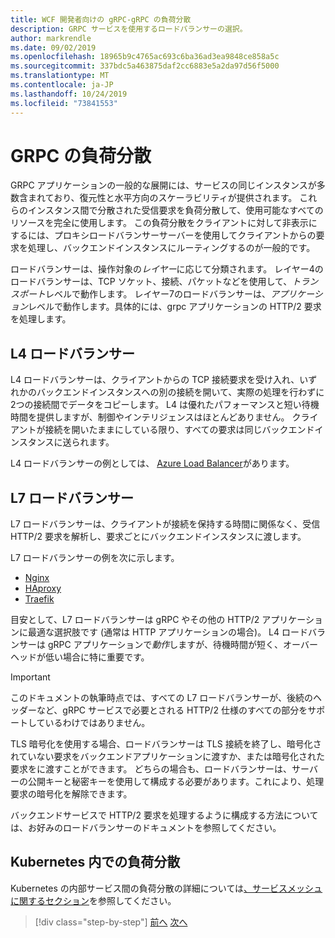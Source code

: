 ```yaml
---
title: WCF 開発者向けの gRPC-gRPC の負荷分散
description: GRPC サービスを使用するロードバランサーの選択。
author: markrendle
ms.date: 09/02/2019
ms.openlocfilehash: 18965b9c4765ac693c6ba36ad3ea9848ce858a5c
ms.sourcegitcommit: 337bdc5a463875daf2cc6883e5a2da97d56f5000
ms.translationtype: MT
ms.contentlocale: ja-JP
ms.lasthandoff: 10/24/2019
ms.locfileid: "73841553"
---
```

# <a name="load-balancing-grpc"></a>GRPC の負荷分散

GRPC アプリケーションの一般的な展開には、サービスの同じインスタンスが多数含まれており、復元性と水平方向のスケーラビリティが提供されます。 これらのインスタンス間で分散された受信要求を負荷分散して、使用可能なすべてのリソースを完全に使用します。 この負荷分散をクライアントに対して非表示にするには、プロキシロードバランサーサーバーを使用してクライアントからの要求を処理し、バックエンドインスタンスにルーティングするのが一般的です。

ロードバランサーは、操作対象の*レイヤー*に応じて分類されます。 レイヤー4のロードバランサーは、TCP ソケット、接続、パケットなどを使用して、*トランスポート*レベルで動作します。 レイヤー7のロードバランサーは、*アプリケーション*レベルで動作します。具体的には、grpc アプリケーションの HTTP/2 要求を処理します。

## <a name="l4-load-balancers"></a>L4 ロードバランサー

L4 ロードバランサーは、クライアントからの TCP 接続要求を受け入れ、いずれかのバックエンドインスタンスへの別の接続を開いて、実際の処理を行わずに2つの接続間でデータをコピーします。 L4 は優れたパフォーマンスと短い待機時間を提供しますが、制御やインテリジェンスはほとんどありません。 クライアントが接続を開いたままにしている限り、すべての要求は同じバックエンドインスタンスに送られます。

L4 ロードバランサーの例としては、 [Azure Load Balancer](https://azure.microsoft.com/services/load-balancer/)があります。

## <a name="l7-load-balancers"></a>L7 ロードバランサー

L7 ロードバランサーは、クライアントが接続を保持する時間に関係なく、受信 HTTP/2 要求を解析し、要求ごとにバックエンドインスタンスに渡します。

L7 ロードバランサーの例を次に示します。

- [Nginx](https://www.nginx.com/)
- [HAproxy](https://www.haproxy.com/)
- [Traefik](https://traefik.io/)

目安として、L7 ロードバランサーは gRPC やその他の HTTP/2 アプリケーションに最適な選択肢です (通常は HTTP アプリケーションの場合)。 L4 ロードバランサーは gRPC アプリケーションで*動作*しますが、待機時間が短く、オーバーヘッドが低い場合に特に重要です。

> [!IMPORTANT]
> このドキュメントの執筆時点では、すべての L7 ロードバランサーが、後続のヘッダーなど、gRPC サービスで必要とされる HTTP/2 仕様のすべての部分をサポートしているわけではありません。

TLS 暗号化を使用する場合、ロードバランサーは TLS 接続を終了し、暗号化されていない要求をバックエンドアプリケーションに渡すか、または暗号化された要求をに渡すことができます。 どちらの場合も、ロードバランサーは、サーバーの公開キーと秘密キーを使用して構成する必要があります。これにより、処理要求の暗号化を解除できます。

バックエンドサービスで HTTP/2 要求を処理するように構成する方法については、お好みのロードバランサーのドキュメントを参照してください。

## <a name="load-balancing-within-kubernetes"></a>Kubernetes 内での負荷分散

Kubernetes の内部サービス間の負荷分散の詳細については[、サービスメッシュに関するセクション](service-mesh.md)を参照してください。

>[!div class="step-by-step"]
>[前へ](service-mesh.md)
>[次へ](application-performance-management.md)

